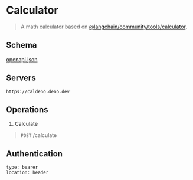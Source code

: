 # Calculator

> A math calculator based on [@langchain/community/tools/calculator](https://v03.api.js.langchain.com/classes/_langchain_community.tools_calculator.Calculator.html).

## Schema

[openapi.json](./openapi.json)

## Servers

`https://caldeno.deno.dev`

## Operations

1. Calculate
> `POST` /calculate

## Authentication

```
type: bearer
location: header
```
